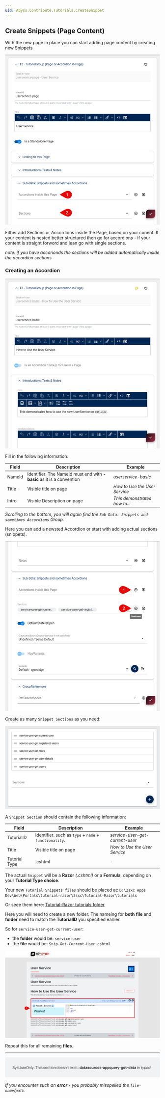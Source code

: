 ```yaml
---
uid: Abyss.Contribute.Tutorials.CreateSnippet
---
```


## Create Snippets (Page Content)

With the new page in place you can start adding page content by creating new Snippets

<img src="./assets/create-snippets-group.png" class="glow">

Either add Sections or Accordions inside the Page, based on your conent. If your content is nested better structured then go for accordions - if your content is straight forword and lean go with single sections.

_note: if you have accorionds the sections will be added automatically inside the accordion sections_

### Creating an Accordion

<img src="./assets/create-snippet-accordion.png" class="glow">

Fill in the following information:

|Field|Description|Example|
|-----|-----------|-------|
|NameId|Identifier. The NameId must end with **-basic** as it is a convention|_userservice-basic_|
|Title|Visible title on page|_How to Use the User Service_|
|Intro|Visible Description on page|_This demonstrates how to..._|

_Scrolling to the bottom, you will again find the `Sub-Data: Snippets and sometimes Accordions` Group._

Here you can add a newsted Accordion or start with adding actual sections (snippets).

<img src="./assets/create-snippet-section.png" class="glow">

Create as many `Snippet Sections` as you need:

<img src="./assets/created-snippet-sections.png" class="glow">

A `Snippet Section` should contain the following information:

|Field|Description|Example|
|-----|-----------|-------|
|TutorialID|Identifier. such as `type` + `name` + `functionality`.|_service-user-get-current-user_|
|Title|Visible title on page|_How to Use the User Service_|
|Tutorial Type|.cshtml|-|

The actual `Snippet` will be a **Razor** _(.cshtml)_ or a **Formula**, depending on your **Tutorial Type choice**.

Your new `Tutorial Snippets files` should be placed at: `D:\2sxc Apps Dev\Web\Portals\tutorial-razor\2sxc\Tutorial-Razor\tutorials`

Or seee them here: [Tutorial-Razor tutorials folder](https://github.com/2sic/app-tutorial-razor/tree/master/tutorials)

Here you will need to create a new folder. The nameing for **both** **file** and **folder** need to match the **TutorialID** you specified earlier.

So for `service-user-get-current-user`:
- the **folder** would be: `service-user`
- the **file** would be: `Snip-Get-Current-User.cshtml`

<img src="./assets/result-finished-snippet.png" class="full-width glow">

Repeat this for all remaining **files**.

---

<img src="assets/typed-error-message.png" class="glow">

_If you encounter such an **error** - you probably misspelled the `file-name`/`path`._
